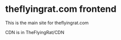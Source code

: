 # theflyingrat.com frontend
This is the main site for theflyingrat.com

CDN is in TheFlyingRat/CDN

